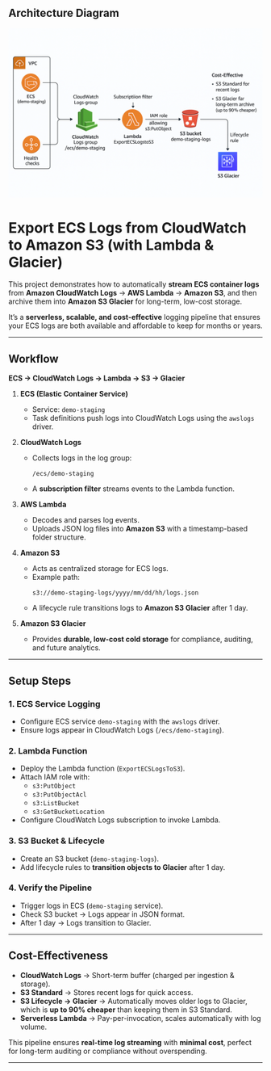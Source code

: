 ##  Architecture Diagram
[![ECS Logs Architecture](assets/architecture.png)](assets/architecture.png)


#  Export ECS Logs from CloudWatch to Amazon S3 (with Lambda & Glacier)

This project demonstrates how to automatically **stream ECS container logs** from **Amazon CloudWatch Logs** → **AWS Lambda** → **Amazon S3**, and then archive them into **Amazon S3 Glacier** for long-term, low-cost storage.  

It’s a **serverless, scalable, and cost-effective** logging pipeline that ensures your ECS logs are both available and affordable to keep for months or years.  

---

##  Workflow

**ECS → CloudWatch Logs → Lambda → S3 → Glacier**

1. **ECS (Elastic Container Service)**  
   - Service: `demo-staging`  
   - Task definitions push logs into CloudWatch Logs using the `awslogs` driver.  

2. **CloudWatch Logs**  
   - Collects logs in the log group:  
     ```
     /ecs/demo-staging
     ```
   - A **subscription filter** streams events to the Lambda function.  

3. **AWS Lambda**  
   - Decodes and parses log events.  
   - Uploads JSON log files into **Amazon S3** with a timestamp-based folder structure.  

4. **Amazon S3**  
   - Acts as centralized storage for ECS logs.  
   - Example path:  
     ```
     s3://demo-staging-logs/yyyy/mm/dd/hh/logs.json
     ```
   - A lifecycle rule transitions logs to **Amazon S3 Glacier** after 1 day.  

5. **Amazon S3 Glacier**  
   - Provides **durable, low-cost cold storage** for compliance, auditing, and future analytics.  

---

##  Setup Steps

### 1. ECS Service Logging  
- Configure ECS service `demo-staging` with the `awslogs` driver.  
- Ensure logs appear in CloudWatch Logs (`/ecs/demo-staging`).  

### 2. Lambda Function  
- Deploy the Lambda function (`ExportECSLogsToS3`).  
- Attach IAM role with:  
  - `s3:PutObject`  
  - `s3:PutObjectAcl`  
  - `s3:ListBucket`  
  - `s3:GetBucketLocation`  
- Configure CloudWatch Logs subscription to invoke Lambda.  

### 3. S3 Bucket & Lifecycle  
- Create an S3 bucket (`demo-staging-logs`).  
- Add lifecycle rules to **transition objects to Glacier** after 1 day.  

### 4. Verify the Pipeline  
- Trigger logs in ECS (`demo-staging` service).  
- Check S3 bucket → Logs appear in JSON format.  
- After 1 day → Logs transition to Glacier.  

---

##  Cost-Effectiveness

- **CloudWatch Logs** → Short-term buffer (charged per ingestion & storage).  
- **S3 Standard** → Stores recent logs for quick access.  
- **S3 Lifecycle → Glacier** → Automatically moves older logs to Glacier, which is **up to 90% cheaper** than keeping them in S3 Standard.  
- **Serverless Lambda** → Pay-per-invocation, scales automatically with log volume.  

 This pipeline ensures **real-time log streaming** with **minimal cost**, perfect for long-term auditing or compliance without overspending.  

---


